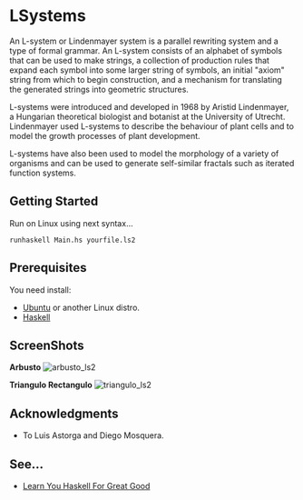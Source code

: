 # LSystems

An L-system or Lindenmayer system is a parallel rewriting system and a type of formal grammar. 
An L-system consists of an alphabet of symbols that can be used to make strings, 
a collection of production rules that expand each symbol into some larger string of symbols, 
an initial "axiom" string from which to begin construction, and a mechanism for translating 
the generated strings into geometric structures.

L-systems were introduced and developed in 1968 by Aristid Lindenmayer, 
a Hungarian theoretical biologist and botanist at the University of Utrecht. 
Lindenmayer used L-systems to describe the behaviour of plant cells and to model 
the growth processes of plant development. 

L-systems have also been used to model the morphology of a variety of organisms 
and can be used to generate self-similar fractals such as iterated function systems.

## Getting Started

Run on Linux using next syntax...

```
runhaskell Main.hs yourfile.ls2
```

## Prerequisites

You need install:

* [Ubuntu](https://www.ubuntu.com/) or another Linux distro.
* [Haskell](https://www.haskell.org/)

## ScreenShots

**Arbusto**
![arbusto_ls2](https://github.com/Migue1m1/LSystems/blob/master/screenshots/arbusto_ls2.png)

**Triangulo Rectangulo**
![triangulo_ls2](https://github.com/Migue1m1/LSystems/blob/master/screenshots/Triangulo_rectangulo_ls2.png)

## Acknowledgments

* To Luis Astorga and Diego Mosquera.

## See...

* [Learn You Haskell For Great Good](http://learnyouahaskell.com/)
